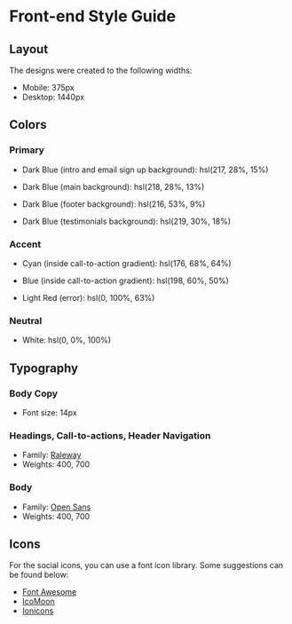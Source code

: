 # Front-end Style Guide

## Layout

The designs were created to the following widths:

- Mobile: 375px
- Desktop: 1440px

## Colors

### Primary

- Dark Blue (intro and email sign up background): hsl(217, 28%, 15%)

- Dark Blue (main background): hsl(218, 28%, 13%)

- Dark Blue (footer background): hsl(216, 53%, 9%)

- Dark Blue (testimonials background): hsl(219, 30%, 18%)


### Accent

- Cyan (inside call-to-action gradient): hsl(176, 68%, 64%)

- Blue (inside call-to-action gradient): hsl(198, 60%, 50%)

- Light Red (error): hsl(0, 100%, 63%)

### Neutral

- White: hsl(0, 0%, 100%)


## Typography

### Body Copy

- Font size: 14px

### Headings, Call-to-actions, Header Navigation

- Family: [Raleway](https://fonts.google.com/specimen/Raleway)
- Weights: 400, 700

### Body

- Family: [Open Sans](https://fonts.google.com/specimen/Open+Sans)
- Weights: 400, 700

## Icons

For the social icons, you can use a font icon library. Some suggestions can be found below:

- [Font Awesome](https://fontawesome.com/)
- [IcoMoon](https://icomoon.io/)
- [Ionicons](https://ionicons.com/)